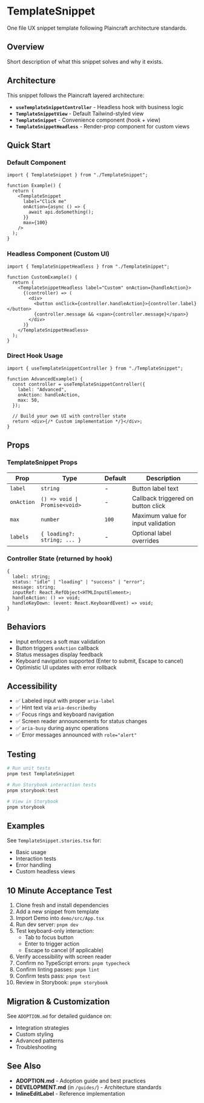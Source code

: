 # TemplateSnippet

One file UX snippet template following Plaincraft architecture standards.

## Overview

Short description of what this snippet solves and why it exists.

## Architecture

This snippet follows the Plaincraft layered architecture:

- **`useTemplateSnippetController`** - Headless hook with business logic
- **`TemplateSnippetView`** - Default Tailwind-styled view
- **`TemplateSnippet`** - Convenience component (hook + view)
- **`TemplateSnippetHeadless`** - Render-prop component for custom views

## Quick Start

### Default Component

```tsx
import { TemplateSnippet } from "./TemplateSnippet";

function Example() {
  return (
    <TemplateSnippet
      label="Click me"
      onAction={async () => {
        await api.doSomething();
      }}
      max={100}
    />
  );
}
```

### Headless Component (Custom UI)

```tsx
import { TemplateSnippetHeadless } from "./TemplateSnippet";

function CustomExample() {
  return (
    <TemplateSnippetHeadless label="Custom" onAction={handleAction}>
      {(controller) => (
        <div>
          <button onClick={controller.handleAction}>{controller.label}</button>
          {controller.message && <span>{controller.message}</span>}
        </div>
      )}
    </TemplateSnippetHeadless>
  );
}
```

### Direct Hook Usage

```tsx
import { useTemplateSnippetController } from "./TemplateSnippet";

function AdvancedExample() {
  const controller = useTemplateSnippetController({
    label: "Advanced",
    onAction: handleAction,
    max: 50,
  });

  // Build your own UI with controller state
  return <div>{/* Custom implementation */}</div>;
}
```

## Props

### TemplateSnippet Props

| Prop       | Type                          | Default | Description                        |
| ---------- | ----------------------------- | ------- | ---------------------------------- |
| `label`    | `string`                      | -       | Button label text                  |
| `onAction` | `() => void \| Promise<void>` | -       | Callback triggered on button click |
| `max`      | `number`                      | `100`   | Maximum value for input validation |
| `labels`   | `{ loading?: string; ... }`   | -       | Optional label overrides           |

### Controller State (returned by hook)

```tsx
{
  label: string;
  status: "idle" | "loading" | "success" | "error";
  message: string;
  inputRef: React.RefObject<HTMLInputElement>;
  handleAction: () => void;
  handleKeyDown: (event: React.KeyboardEvent) => void;
}
```

## Behaviors

- Input enforces a soft max validation
- Button triggers `onAction` callback
- Status messages display feedback
- Keyboard navigation supported (Enter to submit, Escape to cancel)
- Optimistic UI updates with error rollback

## Accessibility

- ✅ Labeled input with proper `aria-label`
- ✅ Hint text via `aria-describedby`
- ✅ Focus rings and keyboard navigation
- ✅ Screen reader announcements for status changes
- ✅ `aria-busy` during async operations
- ✅ Error messages announced with `role="alert"`

## Testing

```bash
# Run unit tests
pnpm test TemplateSnippet

# Run Storybook interaction tests
pnpm storybook:test

# View in Storybook
pnpm storybook
```

## Examples

See `TemplateSnippet.stories.tsx` for:

- Basic usage
- Interaction tests
- Error handling
- Custom headless views

## 10 Minute Acceptance Test

1. Clone fresh and install dependencies
2. Add a new snippet from template
3. Import Demo into `demo/src/App.tsx`
4. Run dev server: `pnpm dev`
5. Test keyboard-only interaction:
   - Tab to focus button
   - Enter to trigger action
   - Escape to cancel (if applicable)
6. Verify accessibility with screen reader
7. Confirm no TypeScript errors: `pnpm typecheck`
8. Confirm linting passes: `pnpm lint`
9. Confirm tests pass: `pnpm test`
10. Review in Storybook: `pnpm storybook`

## Migration & Customization

See `ADOPTION.md` for detailed guidance on:

- Integration strategies
- Custom styling
- Advanced patterns
- Troubleshooting

## See Also

- **ADOPTION.md** - Adoption guide and best practices
- **DEVELOPMENT.md** (in `/guides/`) - Architecture standards
- **InlineEditLabel** - Reference implementation
